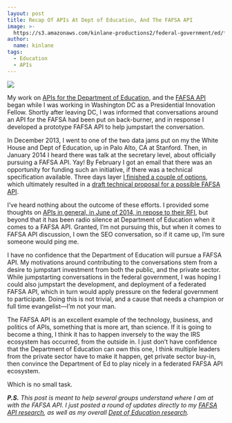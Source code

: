 ```yaml
---
layout: post
title: Recap Of APIs At Dept of Education, And The FAFSA API
image: >-
  https://s3.amazonaws.com/kinlane-productions2/federal-government/ed/fafsa-form.jpg
author:
  name: kinlane
tags:
  - Education
  - APIs
---
```

[![](https://s3.amazonaws.com/kinlane-productions2/federal-government/ed/fafsa-form.jpg)](https://ed-data.github.io/fafsa-api/)

My work on [APIs for the Department of Education](http://ed-data.github.io/developer/), and the [FAFSA API](http://ed-data.github.io/fafsa-api/) began while I was working in Washington DC as a Presidential Innovation Fellow. Shortly after leaving DC, I was informed that conversations around an API for the FAFSA had been put on back-burner, and in response I developed a prototype FAFSA API to help jumpstart the conversation.

In December 2013, I went to one of the two data jams put on my the White House and Dept of Education, up in Palo Alto, CA at Stanford. Then, in January 2014 I heard there was talk at the secretary level, about officially pursuing a FAFSA API. Yay! By February I got an email that there was an opportunity for funding such an initiative, if there was a technical specification available. Three days layer [I finished a couple of options](http://ed-data.github.io/developer/2014/02/20/fafsa-api-technical-specification-draft-raw/), which ultimately resulted in a [draft technical proposal for a possible FAFSA API](http://ed-data.github.io/developer/2014/02/21/fafsa-api-technical-specification-draft/).

I’ve heard nothing about the outcome of these efforts. I provided some thoughts on [APIs in general, in June of 2014, in repose to their RFI](http://ed-data.github.io/developer/2014/06/02/my-response-to-how-can-the-department-of-education-increase-innovation-transparency-and-access-to-data/), but beyond that it has been radio silence at Department of Education when it comes to a FAFSA API. Granted, I’m not pursuing this, but when it comes to FAFSA API discussion, I own the SEO conversation, so if it came up, I’m sure someone would ping me.

I have no confidence that the Department of Education will pursue a FAFSA API. My motivations around contributing to the conversations stem from a desire to jumpstart investment from both the public, and the private sector. While jumpstarting conversations in the federal government, I was hoping I could also jumpstart the development, and deployment of a federated FAFSA API, which in turn would apply pressure on the federal government to participate. Doing this is not trivial, and a cause that needs a champion or full time evangelist—I’m not your man.

The FAFSA API is an excellent example of the technology, business, and politics of APIs, something that is more art, than science. If it is going to become a thing, I think it has to happen inversely to the way the IRS ecosystem has occurred, from the outside in. I just don’t have confidence that the Department of Education can own this one, I think multiple leaders from the private sector have to make it happen, get private sector buy-in, then convince the Department of Ed to play nicely in a federated FAFSA API ecosystem.

Which is no small task.

_**P.S.** This post is meant to help several groups understand where I am at with the FAFSA API. I just posted a round of updates directly to my [FAFSA API research](http://ed-data.github.io/fafsa-api/), as well as my overall [Dept of Education research](http://ed-data.github.io/developer/)._